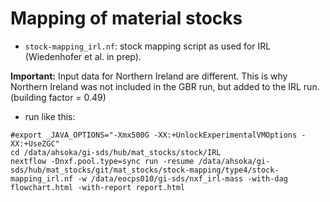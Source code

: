 # Mapping of material stocks

- ``stock-mapping_irl.nf``: stock mapping script as used for IRL (Wiedenhofer et al. in prep).

**Important:**
Input data for Northern Ireland are different. This is why Northern Ireland was not included in the GBR run, but added to the IRL run. (building factor = 0.49)

- run like this: 

```
#export _JAVA_OPTIONS="-Xmx500G -XX:+UnlockExperimentalVMOptions -XX:+UseZGC"
cd /data/ahsoka/gi-sds/hub/mat_stocks/stock/IRL
nextflow -Dnxf.pool.type=sync run -resume /data/ahsoka/gi-sds/hub/mat_stocks/git/mat_stocks/stock-mapping/type4/stock-mapping_irl.nf -w /data/eocps010/gi-sds/nxf_irl-mass -with-dag flowchart.html -with-report report.html
```
